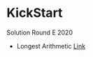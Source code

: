 # KickStart
Solution  Round E 2020
* Longest Arithmetic [Link](https://codingcompetitions.withgoogle.com/kickstart/round/000000000019ff47/00000000003bf4ed)
